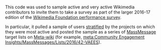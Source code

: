 This code was used to sample active and very active Wikimedia contributors to invite them to take a survey as part of the larger 2016-17 edition of the [Wikimedia Foundation performance survey](https://meta.wikimedia.org/wiki/Community_Engagement_Insights/Performance).

In particular, it pulled a sample of users [stratified](https://en.wikipedia.org/wiki/Stratified_sampling) by the projects on which they were most active and posted the sample as a series of [MassMessage](https://meta.wikimedia.org/wiki/MassMessage) target lists on [Meta-wiki](https://meta.wikimedia.org) (for example, [meta:Community Engagement Insights/MassMessages/Lists/2016/42-VAEES](https://meta.wikimedia.org/wiki/Community_Engagement_Insights/MassMessages/Lists/2016/42-VAEES)).
